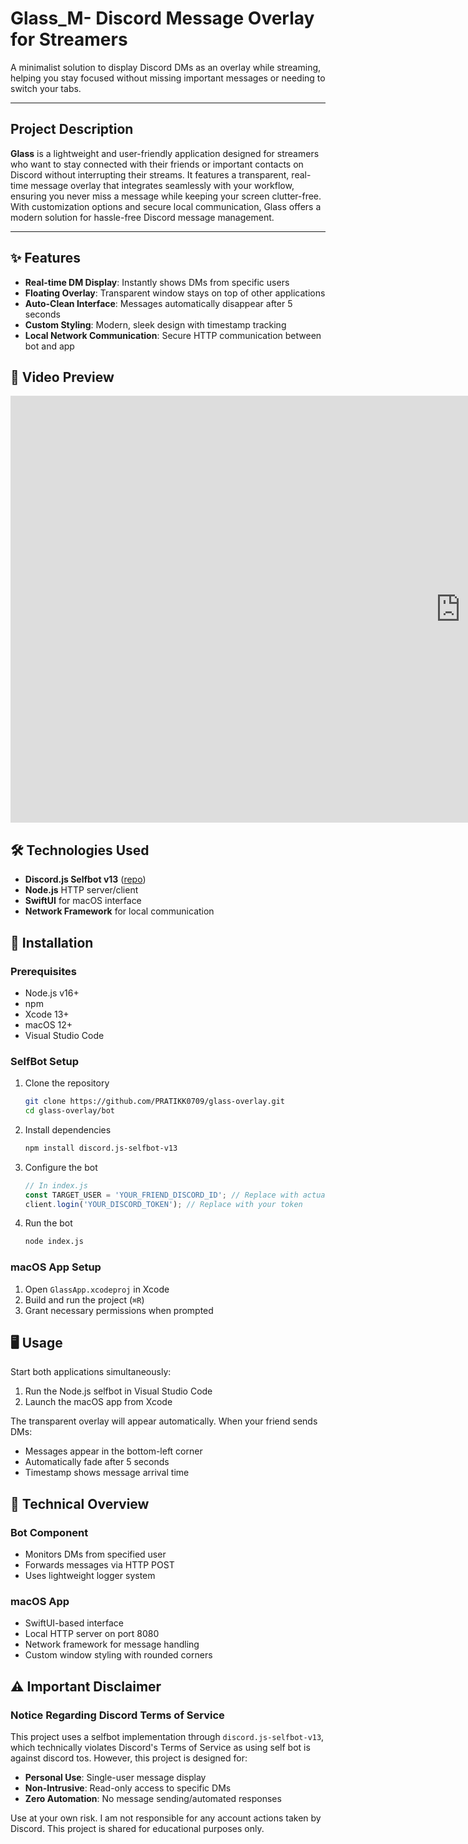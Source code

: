 # Glass_M- Discord Message Overlay for Streamers


A minimalist solution to display Discord DMs as an overlay while streaming, helping you stay focused without missing important messages or needing to switch your tabs.

---

## Project Description

**Glass** is a lightweight and user-friendly application designed for streamers who want to stay connected with their friends or important contacts on Discord without interrupting their streams. It features a transparent, real-time message overlay that integrates seamlessly with your workflow, ensuring you never miss a message while keeping your screen clutter-free. With customization options and secure local communication, Glass offers a modern solution for hassle-free Discord message management.

---

## ✨ Features

- **Real-time DM Display**: Instantly shows DMs from specific users
- **Floating Overlay**: Transparent window stays on top of other applications
- **Auto-Clean Interface**: Messages automatically disappear after 5 seconds
- **Custom Styling**: Modern, sleek design with timestamp tracking
- **Local Network Communication**: Secure HTTP communication between bot and app


## 🎥 Video Preview

<iframe width="1440" height="683" src="https://www.youtube.com/embed/-CHMBG14lEg" title="GLASS_M" frameborder="0" allow="accelerometer; autoplay; clipboard-write; encrypted-media; gyroscope; picture-in-picture; web-share" referrerpolicy="strict-origin-when-cross-origin" allowfullscreen></iframe>

## 🛠️ Technologies Used

- **Discord.js Selfbot v13** ([repo](https://github.com/aiko-chan-ai/discord.js-selfbot-v13))
- **Node.js** HTTP server/client
- **SwiftUI** for macOS interface
- **Network Framework** for local communication

## 🚀 Installation

### Prerequisites
- Node.js v16+
- npm
- Xcode 13+
- macOS 12+
- Visual Studio Code

### SelfBot Setup
1. Clone the repository
   ```bash
   git clone https://github.com/PRATIKK0709/glass-overlay.git
   cd glass-overlay/bot
   ```

2. Install dependencies
   ```bash
   npm install discord.js-selfbot-v13
   ```

3. Configure the bot
   ```javascript
   // In index.js
   const TARGET_USER = 'YOUR_FRIEND_DISCORD_ID'; // Replace with actual ID
   client.login('YOUR_DISCORD_TOKEN'); // Replace with your token
   ```

4. Run the bot
   ```bash
   node index.js
   ```

### macOS App Setup

1. Open `GlassApp.xcodeproj` in Xcode
2. Build and run the project (`⌘R`)
3. Grant necessary permissions when prompted

## 🖥️ Usage

Start both applications simultaneously:

1. Run the Node.js selfbot in Visual Studio Code
2. Launch the macOS app from Xcode

The transparent overlay will appear automatically. When your friend sends DMs:

- Messages appear in the bottom-left corner
- Automatically fade after 5 seconds
- Timestamp shows message arrival time

## 🔧 Technical Overview

### Bot Component

- Monitors DMs from specified user
- Forwards messages via HTTP POST
- Uses lightweight logger system

### macOS App

- SwiftUI-based interface
- Local HTTP server on port 8080
- Network framework for message handling
- Custom window styling with rounded corners

## ⚠️ Important Disclaimer

### Notice Regarding Discord Terms of Service

This project uses a selfbot implementation through `discord.js-selfbot-v13`, which technically violates Discord's Terms of Service as using self bot is against discord tos. However, this project is designed for:

- **Personal Use**: Single-user message display
- **Non-Intrusive**: Read-only access to specific DMs
- **Zero Automation**: No message sending/automated responses

Use at your own risk. I am not responsible for any account actions taken by Discord. This project is shared for educational purposes only.


